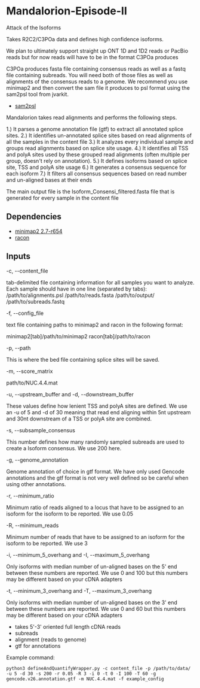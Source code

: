 # Mandalorion-Episode-II #
Attack of the Isoforms

Takes R2C2/C3POa data and defines high confidence isoforms. 

We plan to ultimately support straight up ONT 1D and 1D2 reads or PacBio reads but for now reads will have to be in the format C3POa produces

C3POa produces fasta file containing consensus reads as well as a fastq file containing subreads. 
You will need both of those files as well as alignments of the consensus reads to a genome. We recommend you use minimap2 and then convert the sam file it produces to psl format using the sam2psl tool from jvarkit.

- [sam2psl](http://lindenb.github.io/jvarkit/SamToPsl.html)

Mandalorion takes read alignments and performs the following steps.

1.) It parses a genome annotation file (gtf) to extract all annotated splice sites.
2.) It identifies un-annotated splice sites based on read alignments of all the samples in the content file
3.) It analyzes every individual sample and groups read alignments based on splice site usage.
4.) It identifies all TSS and polyA sites used by these grouped read alignments (often multiple per group, doesn't rely on annotation).
5.) It defines isoforms based on splice site, TSS and polyA site usage
6.) It generates a consensus sequence for each isoform
7.) It filters all consensus sequences based on read number and un-aligned bases at their ends

The main output file is the Isoform_Consensi_filtered.fasta file that is generated for every sample in the content file

## Dependencies ##

- [minimap2 2.7-r654](https://github.com/lh3/minimap2)
- [racon](https://github.com/isovic/racon)


## Inputs ##

-c, --content_file

tab-delimited file containing information for all samples you want to analyze.
Each sample should have in one line (separated by tabs):
/path/to/alignments.psl /path/to/reads.fasta /path/to/output/ /path/to/subreads.fastq 

-f, --config_file

text file containing paths to minimap2 and racon in the following format:

minimap2[tab]/path/to/minimap2
racon[tab]/path/to/racon

-p, --path

This is where the bed file containing splice sites will be saved.

-m, --score_matrix

path/to/NUC.4.4.mat 

-u, --upstream_buffer and -d, --downstream_buffer

These values define how lenient TSS and polyA sites are defined. We use an -u of 5 and -d of 30 meaning that read end aligning within 5nt upstream and 30nt downstream of a TSS or polyA site are combined.

-s, --subsample_consensus

This number defines how many randomly sampled subreads are used to create a Isoform consensus. We use 200 here. 

-g, --genome_annotation

Genome annotation of choice in gtf format. We have only used Gencode annotations and the gtf format is not very well defined so be careful when using other annotations. 

-r, --minimum_ratio

Minimum ratio of reads aligned to a locus that have to be assigned to an isoform for the isoform to be reported. We use 0.05

-R, --minimum_reads

Minimum number of reads that have to be assigned to an isoform for the isoform to be reported. We use 3

-i, --minimum_5_overhang and -I, --maximum_5_overhang

Only isoforms with median number of un-aligned bases on the 5' end between these numbers are reported. We use 0 and 100 but this numbers may be different based on your cDNA adapters 

-t, --minimum_3_overhang and -T, --maximum_3_overhang

Only isoforms with median number of un-aligned bases on the 3' end between these numbers are reported. We use 0 and 60 but this numbers may be different based on your cDNA adapters


* takes 5'-3' oriented full length cDNA reads
* subreads
* alignment (reads to genome)
* gtf for annotations

Example command:
```
python3 defineAndQuantifyWrapper.py -c content_file -p /path/to/data/ -u 5 -d 30 -s 200 -r 0.05 -R 3 -i 0 -t 0 -I 100 -T 60 -g gencode.v26.annotation.gtf -m NUC.4.4.mat -f example_config
```
